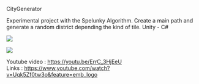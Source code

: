 CityGenerator

Experimental project with the Spelunky Algorithm. Create a main path and generate a random district depending the kind of tile.
Unity - C#</br>

![](https://i.gyazo.com/a5f1e2bafb30236ce94d1ac6800c82e8.gif)</br>

![](https://i.gyazo.com/28f170fa41556390c3a3c0ed95e4ef16.gif)</br>

Youtube video : https://youtu.be/ErrC_3HjEeU</br>
Links : https://www.youtube.com/watch?v=Uqk5Zf0tw3o&feature=emb_logo
